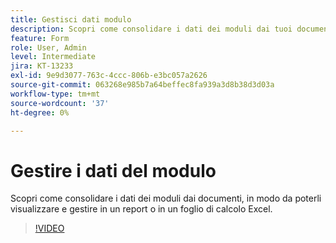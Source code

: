 ```yaml
---
title: Gestisci dati modulo
description: Scopri come consolidare i dati dei moduli dai tuoi documenti
feature: Form
role: User, Admin
level: Intermediate
jira: KT-13233
exl-id: 9e9d3077-763c-4ccc-806b-e3bc057a2626
source-git-commit: 063268e985b7a64beffec8fa939a3d8b38d3d03a
workflow-type: tm+mt
source-wordcount: '37'
ht-degree: 0%

---
```


# Gestire i dati del modulo

Scopri come consolidare i dati dei moduli dai documenti, in modo da poterli visualizzare e gestire in un report o in un foglio di calcolo Excel.

>[!VIDEO](https://video.tv.adobe.com/v/3419330?quality=12&learn=on&hidetitle=true)
